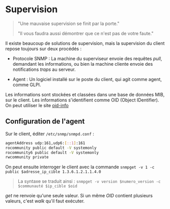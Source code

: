# Supervision

> "Une mauvaise supervision se finit par la porte."
> 
> "Il vous faudra aussi démontrer que ce n'est pas de votre faute."

Il existe beaucoup de solutions de supervision, mais la supervision du client repose toujours sur deux procédés :

* Protocole SNMP : La machine du superviseur envoie des requêtes *pull*, demandant les informations, ou bien la machine cliente envoie des notifications *traps* au serveur.

* Agent : Un logiciel installé sur le poste du client, qui agit comme agent, comme GLPI.

Les informations sont stockées et classées dans une base de données MIB, sur le client. Les informations s'identifient comme OID (Object IDentifier).
On peut utiliser le site [oid-info](http://oid-info.com)



## Configuration de l'agent

Sur le client, éditer `/etc/snmp/snmpd.conf` :

```bash
agentAddress udp:161,udp6:[::1]:161
rocommunity public default -V systemonly
rocommunity6 public default -V systemonly
rwcommunity private
```

On peut ensuite interroger le client avec la commande `snmpget -v 1 -c public $adresse_ip_cible 1.3.6.1.2.1.1.4.0`

> La syntaxe se traduit ainsi : `snmpget -v version $numero_version -c $communauté $ip_cible $oid`

*get* ne renvoie qu'une seule valeur. Si un même *OID* contient plusieurs valeurs, c'est *walk* qu'il faut exécuter.


